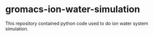 # gromacs-ion-water-simulation
This repository contained  python code used to do ion water system simulation.
